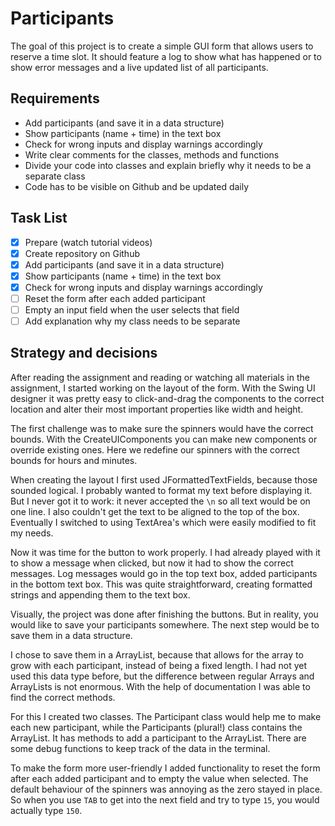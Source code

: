 # Participants
The goal of this project is to create a simple GUI form that allows users to reserve a time slot. It should feature a log to show what has happened or to show error messages and a live updated list of all participants.

## Requirements
* Add participants (and save it in a data structure)
* Show participants (name + time) in the text box
* Check for wrong inputs and display warnings accordingly
* Write clear comments for the classes, methods and functions
* Divide your code into classes and explain briefly why it needs to be a separate class
* Code has to be visible on Github and be updated daily

## Task List
- [x] Prepare (watch tutorial videos)
- [x] Create repository on Github
- [x] Add participants (and save it in a data structure)
- [x] Show participants (name + time) in the text box
- [x] Check for wrong inputs and display warnings accordingly
- [ ] Reset the form after each added participant
- [ ] Empty an input field when the user selects that field
- [ ] Add explanation why my class needs to be separate

## Strategy and decisions
After reading the assignment and reading or watching all materials in the assignment, I started working on the layout of the form. With the Swing UI designer it was pretty easy to click-and-drag the components to the correct location and alter their most important properties like width and height.

The first challenge was to make sure the spinners would have the correct bounds. With the CreateUIComponents you can make new components or override existing ones. Here we redefine our spinners with the correct bounds for hours and minutes.

When creating the layout I first used JFormattedTextFields, because those sounded logical. I probably wanted to format my text before displaying it. But I never got it to work: it never accepted the `\n` so all text would be on one line. I also couldn't get the text to be aligned to the top of the box. Eventually I switched to using TextArea's which were easily modified to fit my needs.

Now it was time for the button to work properly. I had already played with it to show a message when clicked, but now it had to show the correct messages. Log messages would go in the top text box, added participants in the bottom text box. This was quite straightforward, creating formatted strings and appending them to the text box.

Visually, the project was done after finishing the buttons. But in reality, you would like to save your participants somewhere. The next step would be to save them in a data structure.

I chose to save them in a ArrayList, because that allows for the array to grow with each participant, instead of being a fixed length. I had not yet used this data type before, but the difference between regular Arrays and ArrayLists is not enormous. With the help of documentation I was able to find the correct methods.

For this I created two classes. The Participant class would help me to make each new participant, while the Participants (plural!) class contains the ArrayList. It has methods to add a participant to the ArrayList. There are some debug functions to keep track of the data in the terminal.

To make the form more user-friendly I added functionality to reset the form after each added participant and to empty the value when selected. The default behaviour of the spinners was annoying as the zero stayed in place. So when you use `TAB` to get into the next field and try to type `15`, you would actually type `150`.
